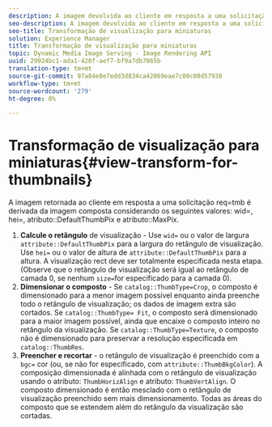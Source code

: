 ```yaml
---
description: A imagem devolvida ao cliente em resposta a uma solicitação req=tmb é derivada da imagem composta considerando os seguintes valores wid=, hei=, atributo DefaultThumbPix e atributo MaxPix.
seo-description: A imagem devolvida ao cliente em resposta a uma solicitação req=tmb é derivada da imagem composta considerando os seguintes valores wid=, hei=, atributo DefaultThumbPix e atributo MaxPix.
seo-title: Transformação de visualização para miniaturas
solution: Experience Manager
title: Transformação de visualização para miniaturas
topic: Dynamic Media Image Serving - Image Rendering API
uuid: 29924bc1-ada1-420f-aef7-bf9a7db7065b
translation-type: tm+mt
source-git-commit: 97a84e8e7edd3d834ca42069eae7c09c00d57938
workflow-type: tm+mt
source-wordcount: '279'
ht-degree: 0%

---
```



# Transformação de visualização para miniaturas{#view-transform-for-thumbnails}

A imagem retornada ao cliente em resposta a uma solicitação req=tmb é derivada da imagem composta considerando os seguintes valores: wid=, hei=, atributo::DefaultThumbPix e atributo::MaxPix.

1. **Calcule o retângulo**  de visualização - Use  `wid=` ou o valor de largura  `attribute::DefaultThumbPix` para a largura do retângulo de visualização. Use `hei=` ou o valor de altura de `attribute::DefaultThumbPix` para a altura. A visualização rect deve ser totalmente especificada nesta etapa. (Observe que o retângulo de visualização será igual ao retângulo de camada 0, se nenhum `size=`for especificado para a camada 0).
1. **Dimensionar o composto**  - Se  `catalog::ThumbType=Crop`, o composto é dimensionado para a menor imagem possível enquanto ainda preenche todo o retângulo de visualização; os dados de imagem extra são cortados. Se `catalog::ThumbType= Fit`, o composto será dimensionado para a maior imagem possível, ainda que encaixe o composto inteiro no retângulo da visualização. Se `catalog::ThumbType=Texture`, o composto não é dimensionado para preservar a resolução especificada em `catalog::ThumbRes`.
1. **Preencher e recortar**  - o retângulo de visualização é preenchido com a  `bgc=` cor (ou, se não for especificado, com  `attribute::ThumbBkgColor`). A composição dimensionada é alinhada com o retângulo de visualização usando o atributo: `ThumbHorizAlign` e atributo: `ThumbVertAlign`. O composto dimensionado é então mesclado com o retângulo de visualização preenchido sem mais dimensionamento. Todas as áreas do composto que se estendem além do retângulo da visualização são cortadas.

